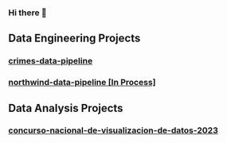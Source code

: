 ### Hi there 👋

<!--
**daniel-medrano/daniel-medrano** is a ✨ _special_ ✨ repository because its `README.md` (this file) appears on your GitHub profile.

Here are some ideas to get you started:

- 🔭 I’m currently working on ...
- 🌱 I’m currently learning ...
- 👯 I’m looking to collaborate on ...
- 🤔 I’m looking for help with ...
- 💬 Ask me about ...
- 📫 How to reach me: ...
- 😄 Pronouns: ...
- ⚡ Fun fact: ...
-->

## Data Engineering Projects
### [crimes-data-pipeline](https://github.com/daniel-medrano/crimes-data-pipeline)
### [northwind-data-pipeline [In Process]](https://github.com/daniel-medrano/northwind-data-pipeline)

## Data Analysis Projects
### [concurso-nacional-de-visualizacion-de-datos-2023](https://github.com/daniel-medrano/concurso-nacional-de-visualizacion-de-datos-2023)
